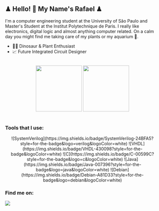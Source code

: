 ## ♟ Hello! 👋 My Name's Rafael ♟
I'm a computer engineering student at the University of São Paulo and Master's Student at the Institut Polytechnique de Paris. I really like electronics, digital logic and almost anything computer related. On a calm day you might find me taking care of my plants or my aquarium :tropical_fish:.

- :cactus::palm_tree: Dinosaur & Plant Enthusiast
- 📈 Future Integrated Circuit Designer

<br />
  <div align="center">
    <img height="150em" src="https://github-readme-stats.vercel.app/api?username=rafael-freitas-garcia&show_icons=true&theme=highcontrast">
    <img height="150em" src="https://github-readme-stats.vercel.app/api/top-langs/?username=rafael-freitas-garcia&layout=compact&theme=highcontrast">
  </div>
<br />

### Tools that I use:

<div align="center">
  ![SystemVerilog](https://img.shields.io/badge/SystemVerilog-24BFA5?style=for-the-badge&logo=verilog&logoColor=white)
  ![VHDL](https://img.shields.io/badge/VHDL-430098?style=for-the-badge&logoColor=white)
  ![C](https://img.shields.io/badge/C-00599C?style=for-the-badge&logo=c&logoColor=white)
  ![Java](https://img.shields.io/badge/Java-007396?style=for-the-badge&logo=java&logoColor=white)
  ![Debian](https://img.shields.io/badge/Debian-A81D33?style=for-the-badge&logo=debian&logoColor=white)
 </div>
 
### Find me on:

<div>
  <a href="www.linkedin.com/in/rafael-freitas-garcia-838614248">
    <img src="https://img.shields.io/badge/LinkedIn-0077B5?style=for-the-badge&logo=linkedin&logoColor=white">
  </a>
</div>
